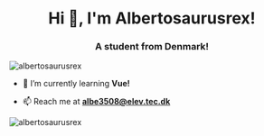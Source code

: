 <h1 align="center">Hi 👋, I'm Albertosaurusrex!</h1>
<h3 align="center">A student from Denmark!</h3>

<p align="left"> <img src="https://komarev.com/ghpvc/?username=albertosaurusrex" alt="albertosaurusrex" /> </p>

- 🌱 I’m currently learning **Vue!**

- 📫 Reach me at **albe3508@elev.tec.dk**

<p><img align="center" src="https://github-readme-stats.vercel.app/api/top-langs/?username=albertosaurusrex&layout=compact" alt="albertosaurusrex" /></p>
